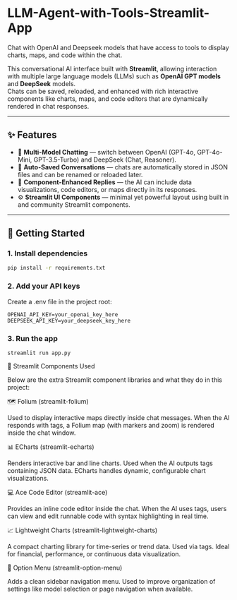 # LLM-Agent-with-Tools-Streamlit-App
Chat with OpenAI and Deepseek models that have access to tools to display charts, maps, and code within the chat.

This conversational AI interface built with **Streamlit**, allowing interaction with multiple large language models (LLMs) such as **OpenAI GPT models** and **DeepSeek** models.  
Chats can be saved, reloaded, and enhanced with rich interactive components like charts, maps, and code editors that are dynamically rendered in chat responses.

---

## ✨ Features

- 💬 **Multi-Model Chatting** — switch between OpenAI (GPT-4o, GPT-4o-Mini, GPT-3.5-Turbo) and DeepSeek (Chat, Reasoner).
- 🧠 **Auto-Saved Conversations** — chats are automatically stored in JSON files and can be renamed or reloaded later.
- 🧾 **Component-Enhanced Replies** — the AI can include data visualizations, code editors, or maps directly in its responses.
- ⚙️ **Streamlit UI Components** — minimal yet powerful layout using built in and community Streamlit components.

---

## 🚀 Getting Started

### 1. Install dependencies

```bash
pip install -r requirements.txt
```

### 2. Add your API keys

Create a .env file in the project root:

```
OPENAI_API_KEY=your_openai_key_here
DEEPSEEK_API_KEY=your_deepseek_key_here
```

### 3. Run the app

```
streamlit run app.py
```

🧩 Streamlit Components Used

Below are the extra Streamlit component libraries and what they do in this project:

🗺️ Folium (streamlit-folium)

Used to display interactive maps directly inside chat messages.
When the AI responds with <map> tags, a Folium map (with markers and zoom) is rendered inside the chat window.

📊 ECharts (streamlit-echarts)

Renders interactive bar and line charts.
Used when the AI outputs <chart> tags containing JSON data. ECharts handles dynamic, configurable chart visualizations.

💻 Ace Code Editor (streamlit-ace)

Provides an inline code editor inside the chat.
When the AI uses <embedcode> tags, users can view and edit runnable code with syntax highlighting in real time.

📈 Lightweight Charts (streamlit-lightweight-charts)

A compact charting library for time-series or trend data.
Used via <lightchart> tags. Ideal for financial, performance, or continuous data visualization.

🧭 Option Menu (streamlit-option-menu)

Adds a clean sidebar navigation menu.
Used to improve organization of settings like model selection or page navigation when available.

